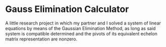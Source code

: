 #   Gauss Elimination Calculator
A little research project in which my partner and I solved a system of linear equations by means of the Gaussian Elimination Method, as long as said system is compatible determined and the pivots of its equivalent echelon matrix representation are nonzero.
